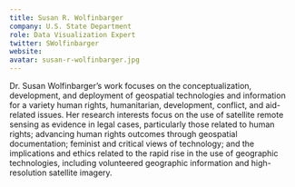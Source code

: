 ```yaml
---
title: Susan R. Wolfinbarger
company: U.S. State Department
role: Data Visualization Expert
twitter: SWolfinbarger
website: 
avatar: susan-r-wolfinbarger.jpg
---
```

Dr. Susan Wolfinbarger’s work focuses on the conceptualization, development, and deployment of geospatial technologies and information for a variety human rights, humanitarian, development, conflict, and aid-related issues. Her research interests focus on the use of satellite remote sensing as evidence in legal cases, particularly those related to human rights; advancing human rights outcomes through geospatial documentation; feminist and critical views of technology; and the implications and ethics related to the rapid rise in the use of geographic technologies, including volunteered geographic information and high-resolution satellite imagery.
